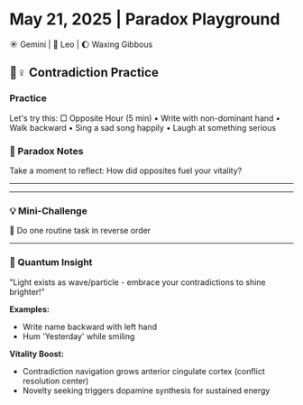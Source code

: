 # May 21, 2025 | Paradox Playground
☀️ Gemini | 🌙 Leo | 🌔 Waxing Gibbous

## 🤹♀️ Contradiction Practice

### Practice
Let's try this:
□ Opposite Hour (5 min)
• Write with non-dominant hand
• Walk backward
• Sing a sad song happily
• Laugh at something serious

### 📝 Paradox Notes
Take a moment to reflect:
How did opposites fuel your vitality?
_______________________
_______________________

### 💡 Mini-Challenge
🔄 Do one routine task in reverse order
_______________________

### 💫 Quantum Insight
"Light exists as wave/particle - embrace your contradictions to shine brighter!" 

**Examples:**
- Write name backward with left hand
- Hum 'Yesterday' while smiling 

**Vitality Boost:**
- Contradiction navigation grows anterior cingulate cortex (conflict resolution center)
- Novelty seeking triggers dopamine synthesis for sustained energy 